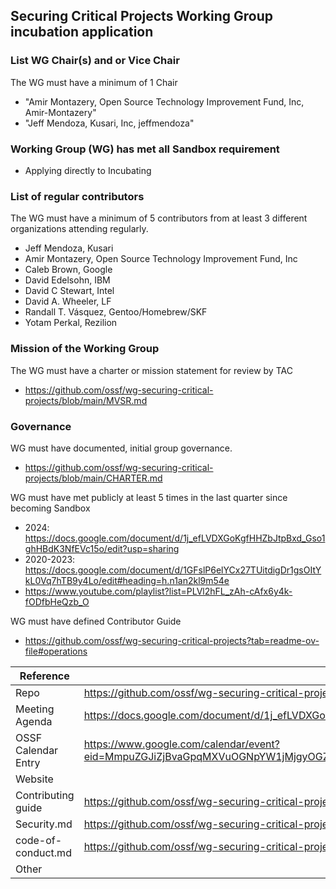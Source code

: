 ## Securing Critical Projects Working Group incubation application

### List WG Chair(s) and or Vice Chair

The WG must have a minimum of 1 Chair

* "Amir Montazery, Open Source Technology Improvement Fund, Inc, Amir-Montazery"
* "Jeff Mendoza, Kusari, Inc, jeffmendoza"

### Working Group (WG) has met all Sandbox requirement

* Applying directly to Incubating

### List of regular contributors

The WG must have a minimum of 5 contributors from at least 3 different
organizations attending regularly.

* Jeff Mendoza, Kusari
* Amir Montazery, Open Source Technology Improvement Fund, Inc
* Caleb Brown, Google
* David Edelsohn, IBM
* David C Stewart, Intel
* David A. Wheeler, LF
* Randall T. Vásquez, Gentoo/Homebrew/SKF
* Yotam Perkal, Rezilion

### Mission of the Working Group

The WG must have a charter or mission statement for review by TAC

* https://github.com/ossf/wg-securing-critical-projects/blob/main/MVSR.md

### Governance

WG must have documented, initial group governance.

* https://github.com/ossf/wg-securing-critical-projects/blob/main/CHARTER.md

WG must have met publicly at least 5 times in the last quarter since becoming
Sandbox

* 2024: https://docs.google.com/document/d/1j_efLVDXGoKgfHHZbJtpBxd_Gso1ghHBdK3NfEVc15o/edit?usp=sharing
* 2020-2023: https://docs.google.com/document/d/1GFslP6elYCx27TUitdigDr1gsOItYkL0Vq7hTB9y4Lo/edit#heading=h.n1an2kl9m54e
* https://www.youtube.com/playlist?list=PLVl2hFL_zAh-cAfx6y4k-fODfbHeQzb_O

WG must have defined Contributor Guide

* https://github.com/ossf/wg-securing-critical-projects?tab=readme-ov-file#operations

 Reference              | URL |
|-----------------------|-----|
| Repo                  | https://github.com/ossf/wg-securing-critical-projects     |
| Meeting Agenda        | https://docs.google.com/document/d/1j_efLVDXGoKgfHHZbJtpBxd_Gso1ghHBdK3NfEVc15o/edit?usp=sharing    |
| OSSF Calendar Entry   | https://www.google.com/calendar/event?eid=MmpuZGJiZjBvaGpqMXVuOGNpYW1jMjgyOGZfMjAyNDA1MjNUMTYwMDAwWiBzNjN2b2VmaHA1aTlwZmx0YjVxNjduZ3Blc0Bn&ctz=America/New_York     |
| Website               |     |
| Contributing guide    | https://github.com/ossf/wg-securing-critical-projects?tab=readme-ov-file#operations    |
| Security.md           | https://github.com/ossf/wg-securing-critical-projects/blob/main/SECURITY.md    |
| code-of-conduct.md    | https://github.com/ossf/wg-securing-critical-projects/blob/main/code-of-conduct.md    |
| Other                 |     |
